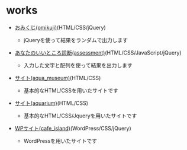 # works

- <a href="https://hone-taro.github.io/works/omikuji/omikuji.html">おみくじ(omikuji)</a>(HTML/CSS/jQuery)
   - jQueryを使って結果をランダムで出力します
  
- <a href="https://hone-taro.github.io/works/assessment/">あなたのいいところ診断(assessment)</a>(HTML/CSS/JavaScript/jQuery)
   - 入力した文字と配列を使って結果を出力します
  
- <a href="https://hone-taro.github.io/works/aqua_museum/index.html">サイト(aqua_museum)</a>(HTML/CSS)
   - 基本的なHTML/CSSを用いたサイトです
 
- <a href="https://hone-taro.github.io/works/aqua_museum/index.html">サイト(aquarium)</a>(HTML/CSS)
   - 基本的なHTML/CSS/Jqueryを用いたサイトです 
 
- <a href="http://calm-yoron-1466.weblike.jp/">WPサイト(cafe_island)</a>(WordPress/CSS/jQuery)
   - WordPressを用いたサイトです
